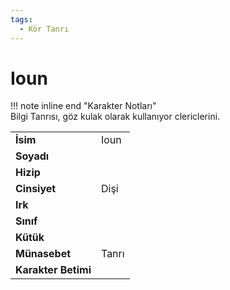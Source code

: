 ```yaml
---
tags:
  - Kör Tanrı
---  
```

# Ioun   
  
!!! note inline end "Karakter Notları"  
	Bilgi Tanrısı, göz kulak olarak kullanıyor clericlerini.     
  
|  |  |  
|---|---|  
| **İsim** | Ioun |  
| **Soyadı** |  |  
| **Hizip** |  |  
| **Cinsiyet** | Dişi |  
| **Irk** |  |  
| **Sınıf** |  |  
| **Kütük** |  |  
| **Münasebet** | Tanrı |  
| **Karakter Betimi** |  |  
  
  
